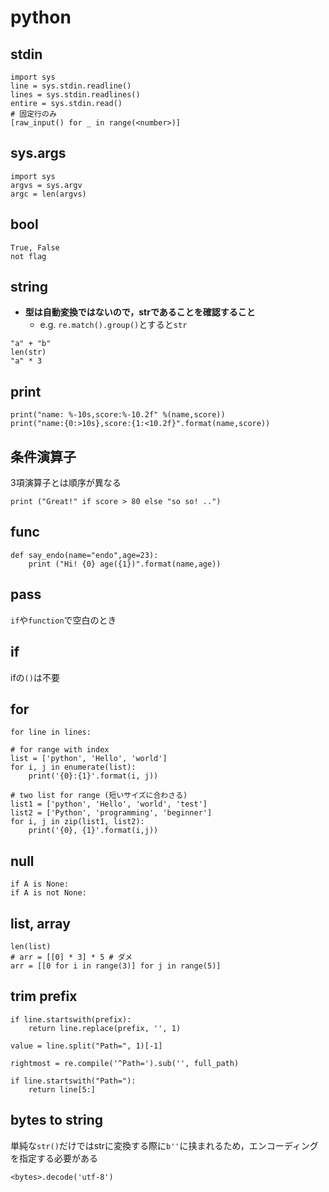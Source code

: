 # python

## stdin
```
import sys
line = sys.stdin.readline()
lines = sys.stdin.readlines()
entire = sys.stdin.read()
# 固定行のみ
[raw_input() for _ in range(<number>)]
```

## sys.args
```
import sys
argvs = sys.argv
argc = len(argvs)
```

## bool
```
True, False
not flag
```

## string
* __型は自動変換ではないので，strであることを確認すること__
	* e.g. `re.match().group()`とすると`str`
```
"a" + "b"
len(str)
"a" * 3
```

## print
```
print("name: %-10s,score:%-10.2f" %(name,score))
print("name:{0:>10s},score:{1:<10.2f}".format(name,score))
```

## 条件演算子
3項演算子とは順序が異なる
```
print ("Great!" if score > 80 else "so so! ..")
```

## func
```
def say_endo(name="endo",age=23):
    print ("Hi! {0} age({1})".format(name,age))
```

## pass
`if`や`function`で空白のとき

## if
ifの`()`は不要

## for
```
for line in lines:

# for range with index
list = ['python', 'Hello', 'world']
for i, j in enumerate(list):
    print('{0}:{1}'.format(i, j))

# two list for range (短いサイズに合わさる)
list1 = ['python', 'Hello', 'world', 'test']
list2 = ['Python', 'programming', 'beginner']
for i, j in zip(list1, list2):
    print('{0}, {1}'.format(i,j))
```

## null
```
if A is None:
if A is not None:
```

## list, array
```
len(list)
# arr = [[0] * 3] * 5 # ダメ
arr = [[0 for i in range(3)] for j in range(5)]
```

## trim prefix
```
if line.startswith(prefix):
    return line.replace(prefix, '', 1)

value = line.split("Path=", 1)[-1]

rightmost = re.compile('^Path=').sub('', full_path)

if line.startswith("Path="):
    return line[5:]
```

## bytes to string
単純な`str()`だけではstrに変換する際に`b''`に挟まれるため，エンコーディングを指定する必要がある
```
<bytes>.decode('utf-8')
```
